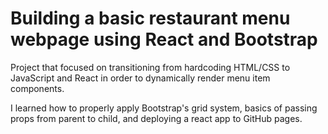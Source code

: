 # Building a basic restaurant menu webpage using React and Bootstrap
Project that focused on transitioning from hardcoding HTML/CSS to JavaScript and React in order to dynamically render menu item components. 

I learned how to properly apply Bootstrap's grid system, basics of passing props from parent to child, and deploying a react app to GitHub pages.
